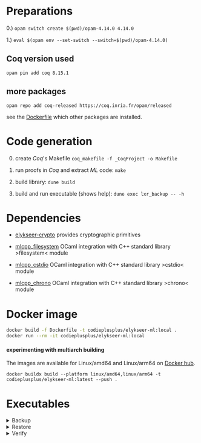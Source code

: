 
# Preparations

0.) `opam switch create $(pwd)/opam-4.14.0 4.14.0`

1.) `eval $(opam env --set-switch --switch=$(pwd)/opam-4.14.0)`


## Coq version used
`opam pin add coq 8.15.1`

## more packages
`opam repo add coq-released https://coq.inria.fr/opam/released`

see the [Dockerfile](/Dockerfile) which other packages are installed.

# Code generation

0) create _Coq_'s Makefile
    `coq_makefile -f _CoqProject -o Makefile`

1) run proofs in _Coq_ and extract _ML_ code:
    `make`

2) build library:
    `dune build`

3) build and run executable (shows help):
    `dune exec lxr_backup -- -h`

# Dependencies

* [elykseer-crypto](https://github.com/eLyKseeR/elykseer-crypto)
  provides cryptographic primitives

* [mlcpp_filesystem](https://github.com/CodiePP/ml-cpp-filesystem)
  OCaml integration with C++ standard library &gt;filesystem&lt; module

* [mlcpp_cstdio](https://github.com/CodiePP/ml-cpp-cstdio)
  OCaml integration with C++ standard library &gt;cstdio&lt; module

* [mlcpp_chrono](https://github.com/CodiePP/ml-cpp-chrono)
  OCaml integration with C++ standard library &gt;chrono&lt; module

# Docker image

```sh
docker build -f Dockerfile -t codieplusplus/elykseer-ml:local .
docker run --rm -it codieplusplus/elykseer-ml:local
```


#### experimenting with multiarch building

The images are available for Linux/amd64 and Linux/arm64 on [Docker hub](https://hub.docker.com/r/codieplusplus/elykseer-ml).

`docker buildx build --platform linux/amd64,linux/arm64 -t codieplusplus/elykseer-ml:latest --push .`

# Executables

<details>
<summary>Backup</summary>

#### lxr_backup - backup files indicated on the command line to LXR

```
lxr_backup: vyxdnji
  -v verbose output
  -y dry run
  -x sets output path for encrypted chunks
  -d sets database path
  -n sets number of chunks (16-256) per assembly
  -j sets number of parallel processes
  -i sets own identifier (positive number)
  -help  Display this list of options
  --help  Display this list of options
```

##### example

This examples assumes that an _irmin_ database exists at path `/data/elykseer.db`.
Create here a file `irmin.yml` with content:
```
root: /data/elykseer.db
store: git
contents: json-value
```
and initialise: `irmin init`

Moreover, the environment variable `$MYID` contains a unique number to distinguish between setups.
```
MYID=424242
```

backup three files:

`dune exec lxr_backup -- -v -x /data/elykseer.chunks -d /data/elykseer.db -n 16 -i $MYID ./test1M ./test4M ./test8M`

compute file hash:

`FHASH=$(./_build/default/bin/lxr_filehash.exe -f ./test1M)`

get block meta data for this file as CSV output:

```
irmin get ${MYID}/relfiles/${FHASH:4:2}/${FHASH} | jq -r '
  .blocks[] | [.blockaid,.blockapos,.filepos,.blocksize] | @csv' | awk "{print \"${FHASH},\"\$0}"
```

lists:
```
86b16ef62a8334325e612629cf25b26a77aaa0a59f50024ba9be5b3eb64d90b5,"0fd37df6acbce4a3c99a89161ce7f629aab205cac51cc71126dca0540c4ce437","0","0","131072"
86b16ef62a8334325e612629cf25b26a77aaa0a59f50024ba9be5b3eb64d90b5,"0fd37df6acbce4a3c99a89161ce7f629aab205cac51cc71126dca0540c4ce437","131072","131072","131072"
86b16ef62a8334325e612629cf25b26a77aaa0a59f50024ba9be5b3eb64d90b5,"0fd37df6acbce4a3c99a89161ce7f629aab205cac51cc71126dca0540c4ce437","262144","262144","131072"
86b16ef62a8334325e612629cf25b26a77aaa0a59f50024ba9be5b3eb64d90b5,"0fd37df6acbce4a3c99a89161ce7f629aab205cac51cc71126dca0540c4ce437","393216","393216","131072"
86b16ef62a8334325e612629cf25b26a77aaa0a59f50024ba9be5b3eb64d90b5,"0fd37df6acbce4a3c99a89161ce7f629aab205cac51cc71126dca0540c4ce437","524288","524288","131072"
86b16ef62a8334325e612629cf25b26a77aaa0a59f50024ba9be5b3eb64d90b5,"0fd37df6acbce4a3c99a89161ce7f629aab205cac51cc71126dca0540c4ce437","655360","655360","131072"
86b16ef62a8334325e612629cf25b26a77aaa0a59f50024ba9be5b3eb64d90b5,"0fd37df6acbce4a3c99a89161ce7f629aab205cac51cc71126dca0540c4ce437","786432","786432","131072"
86b16ef62a8334325e612629cf25b26a77aaa0a59f50024ba9be5b3eb64d90b5,"0fd37df6acbce4a3c99a89161ce7f629aab205cac51cc71126dca0540c4ce437","917504","917504","131072"
```

</details>

<details>
<summary>Restore</summary>

#### lxr_restore - restore file(s) from LXR

```
lxr_restore: vxodnji
  -v verbose output
  -x sets path for encrypted chunks
  -o sets output path for restored files
  -d sets database path
  -n sets number of chunks (16-256) per assembly
  -j sets number of parallel processes
  -i sets own identifier (positive number)
  -help  Display this list of options
  --help  Display this list of options
```

##### example

```
./_build/default/bin/lxr_restore.exe -v -x /data/elykseer.chunks -d /data/elykseer.db -o /tmp/ -i $MYID test4M test8M
```

outputs:

```
  restoring 8388607 bytes in file 'test8M' from 64 blocks
+✅ 'test8M'    restored with 8388607 bytes in total
  restoring 4194304 bytes in file 'test4M' from 32 blocks
+✅ 'test4M'    restored with 4194304 bytes in total
  restored 2 files with 12582911 bytes in total
```

The files were extracted to `/tmp/` and can be compared with: `md5sum /tmp/test4M test4M /tmp/test8M test8M`

```
83b1a2506a5d1a50dd645ac59c35d147  /tmp/test4M
83b1a2506a5d1a50dd645ac59c35d147  test4M
e4379d58904294ab7ab6431191cd9801  /tmp/test8M
e4379d58904294ab7ab6431191cd9801  test8M
```

</details>

<details>
<summary>Verify</summary>

#### lxr_compare - compare file(s) against backuped blocks in LXR

```
lxr_compare: vdi
  -v verbose output
  -d sets database path
  -i sets own identifier (positive number)
  -help  Display this list of options
  --help  Display this list of options
```

##### example
```
./_build/default/bin/lxr_compare.exe -v -d /data/elykseer.db -i $MYID ./test4M
```

outputs:

```
comparing file ./test4M against meta data
 +✅ block 1@0=131072
 +✅ block 2@131072=131072
 +✅ block 3@262144=131072
 +✅ block 4@393216=131072
 +✅ block 5@524288=131072
 +✅ block 6@655360=131072
 +✅ block 7@786432=131072
 +✅ block 8@917504=131072
 +✅ block 9@1048576=131072
 +✅ block 10@1179648=131072
 +✅ block 11@1310720=131072
 +✅ block 12@1441792=131072
 +✅ block 13@1572864=131072
 +✅ block 14@1703936=131072
 +✅ block 15@1835008=131072
 +✅ block 16@1966080=131072
 +✅ block 17@2097152=131072
 +✅ block 18@2228224=131072
 +✅ block 19@2359296=131072
 +✅ block 20@2490368=131072
 +✅ block 21@2621440=131072
 +✅ block 22@2752512=131072
 +✅ block 23@2883584=131072
 +✅ block 24@3014656=131072
 +✅ block 25@3145728=131072
 +✅ block 26@3276800=131072
 +✅ block 27@3407872=131072
 +✅ block 28@3538944=131072
 +✅ block 29@3670016=131072
 +✅ block 30@3801088=131072
 +✅ block 31@3932160=131072
 +✅ block 32@4063232=131072
comparison of 1 file with 1 equal
```

</details>

